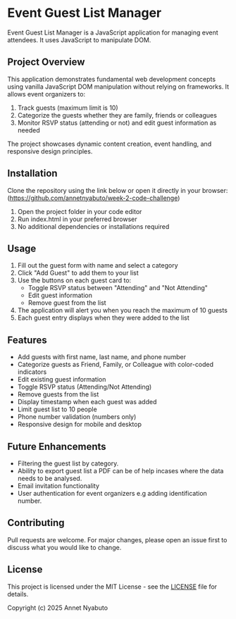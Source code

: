 # Event Guest List Manager

Event Guest List Manager is a JavaScript application for managing event attendees. It uses JavaScript to manipulate DOM.

## Project Overview

This application demonstrates fundamental web development concepts using vanilla JavaScript DOM manipulation without relying on frameworks. It allows event organizers to:
1. Track guests (maximum limit is 10)
2. Categorize the guests whether they are family, friends or colleagues
3. Monitor RSVP status (attending or not) and edit guest information as needed

The project showcases dynamic content creation, event handling, and responsive design principles.

## Installation

Clone the repository using the link below or open it directly in your browser:
(https://github.com/annetnyabuto/week-2-code-challenge)

1. Open the project folder in your code editor
2. Run index.html in your preferred browser
3. No additional dependencies or installations required

## Usage

1. Fill out the guest form with name and select a category
2. Click "Add Guest" to add them to your list
3. Use the buttons on each guest card to:
   - Toggle RSVP status between "Attending" and "Not Attending"
   - Edit guest information
   - Remove guest from the list
4. The application will alert you when you reach the maximum of 10 guests
5. Each guest entry displays when they were added to the list

## Features

- Add guests with first name, last name, and phone number
- Categorize guests as Friend, Family, or Colleague with color-coded indicators
- Edit existing guest information
- Toggle RSVP status (Attending/Not Attending)
- Remove guests from the list
- Display timestamp when each guest was added
- Limit guest list to 10 people
- Phone number validation (numbers only)
- Responsive design for mobile and desktop

## Future Enhancements

- Filtering the guest list by category.
- Ability to export guest list a PDF can be of help incases where the data needs to be analysed.
- Email invitation functionality
- User authentication for event organizers e.g adding identification number.

## Contributing

Pull requests are welcome. For major changes, please open an issue first
to discuss what you would like to change.

## License

This project is licensed under the MIT License - see the [LICENSE](LICENSE) file for details.

Copyright (c) 2025 Annet Nyabuto